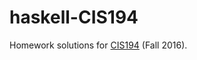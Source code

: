 # haskell-CIS194

Homework solutions for [CIS194](https://www.seas.upenn.edu/~cis194/fall16/index.html) (Fall 2016).
